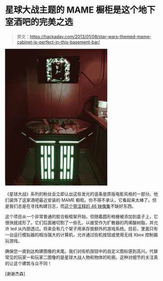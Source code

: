 # 星球大战主题的 MAME 橱柜是这个地下室酒吧的完美之选

> 原文：<https://hackaday.com/2013/01/08/star-wars-themed-mame-cabinet-is-perfect-in-this-basement-bar/>

![star-wars-themed-mame-cabinet](img/18784aede4b19da463a20814803545d3.png)

《星球大战》系列的粉丝会立即认出这些发光的竖条是原版电影风格的一部分。他们装饰了这家酒吧最近安装的 MAME 橱柜。你不得不承认，它看起来太棒了。但是我们总是在寻找构建日志，而[这个带注释的 46 映像集](http://imgur.com/a/VDqrY/layout/blog)不缺好东西。

这个项目从一个非常普通的胶合板框架开始。但随着圆形格栅被添加到盒子上，它很快就成形了。它们后面被切割了一些孔，以接受作为扩散器的丙烯酸树脂，并允许 led 从内部透过。将来会有几个架子用来存放额外的游戏系统。目前，里面只有一台运行模拟器的相当强大的计算机，允许通过街机按钮或使用无线 Xbox 控制器玩游戏。

确保您一直到达构建图像的末尾。我们对街机按钮中的自定义图标感到高兴。代替常见的玩家一和玩家二图像的是星球大战人物和物体的轮廓。这种对细节的关注真的让这个建筑与众不同！

[谢谢杰森]